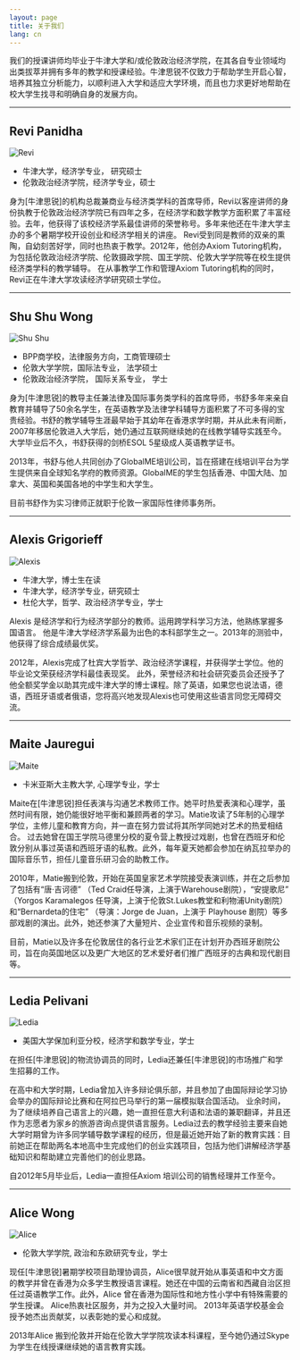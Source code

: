 ```yaml
---
layout: page
title: 关于我们
lang: cn
---
```


我们的授课讲师均毕业于牛津大学和/或伦敦政治经济学院，在其各自专业领域均出类拔萃并拥有多年的教学和授课经验。牛津思锐不仅致力于帮助学生开启心智，培养其独立分析能力，以顺利进入大学和适应大学环境，而且也力求更好地帮助在校大学生找寻和明确自身的发展方向。

---
## Revi Panidha

![Revi](https://dl.dropboxusercontent.com/u/516841/GlobalME/revi.jpg)

- 牛津大学，经济学专业， 研究硕士
- 伦敦政治经济学院，经济学专业，硕士

身为[牛津思锐]的机构总裁兼商业与经济类学科的首席导师，Revi以客座讲师的身份执教于伦敦政治经济学院已有四年之多，在经济学和数学教学方面积累了丰富经验。去年，他获得了该校经济学系最佳讲师的荣誉称号。多年来他还在牛津大学主办的多个暑期学校开设创业和经济学相关的讲座。
Revi受到同是教师的双亲的熏陶，自幼刻苦好学，同时也热衷于教学。2012年，他创办Axiom Tutoring机构，为包括伦敦政治经济学院、伦敦摄政学院、国王学院、伦敦大学学院等在校生提供经济类学科的教学辅导。
在从事教学工作和管理Axiom Tutoring机构的同时，Revi正在牛津大学攻读经济学研究硕士学位。

---
## Shu Shu Wong

![Shu Shu](https://dl.dropboxusercontent.com/u/516841/GlobalME/shu.jpg)

- BPP商学校，法律服务方向，工商管理硕士
- 伦敦大学学院，国际法专业， 法学硕士
- 伦敦政治经济学院， 国际关系专业， 学士

身为[牛津思锐]的教导主任兼法律及国际事务类学科的首席导师，书舒多年来亲自教育并辅导了50余名学生，在英语教学及法律学科辅导方面积累了不可多得的宝贵经验。书舒的教学辅导生涯最早始于其幼年在香港求学时期，并从此未有间断，2007年移居伦敦进入大学后，她仍通过互联网继续她的在线教学辅导实践至今。大学毕业后不久，书舒获得的剑桥ESOL 5星级成人英语教学证书。

2013年，书舒与他人共同创办了GlobalME培训公司，旨在搭建在线培训平台为学生提供来自全球知名学府的教师资源。GlobalME的学生包括香港、中国大陆、加拿大、英国和美国各地的中学生和大学生。

目前书舒作为实习律师正就职于伦敦一家国际性律师事务所。  

---
## Alexis Grigorieff

![Alexis](https://dl.dropboxusercontent.com/u/516841/GlobalME/alexis.jpg)

- 牛津大学，博士生在读
- 牛津大学，经济学专业，研究硕士
- 杜伦大学，哲学、政治经济学专业，学士

Alexis 是经济学和行为经济学部分的教师。运用跨学科学习方法，他熟练掌握多国语言。 他是牛津大学经济学系最为出色的本科部学生之一。2013年的测验中，他获得了综合成绩最优奖。

2012年，Alexis完成了杜宾大学哲学、政治经济学课程，并获得学士学位。他的毕业论文荣获经济学科最佳表现奖。 此外，荣誉经济和社会研究委员会还授予了他全额奖学金以助其完成牛津大学的博士课程。除了英语，如果您也说法语，德语，西班牙语或者俄语，您将高兴地发现Alexis也可使用这些语言同您无障碍交流。 
 
 ---
## Maite Jauregui

![Maite](https://dl.dropboxusercontent.com/u/516841/GlobalME/maite.jpg)

- 卡米亚斯大主教大学, 心理学专业，学士

Maite在[牛津思锐]担任表演与沟通艺术教师工作。她平时热爱表演和心理学，虽然时间有限，她仍能很好地平衡和兼顾两者的学习。Matie攻读了5年制的心理学学位，主修儿童和教育方向，并一直在努力尝试将其所学同她对艺术的热爱相结合。 过去她曾在国王学院马德里分校的夏令营上教授过戏剧，也曾在西班牙和伦敦分别从事过英语和西班牙语的私教。此外，每年夏天她都会参加在纳瓦拉举办的国际音乐节，担任儿童音乐研习会的助教工作。

2010年，Matie搬到伦敦，开始在英国皇家艺术学院接受表演训练，并在之后参加了包括有“唐·吉诃德” （Ted Craid任导演，上演于Warehouse剧院），“安提歌尼” （Yorgos Karamalegos 任导演，上演于伦敦St.Lukes教堂和利物浦Unity剧院）和“Bernardeta的住宅” （导演：Jorge de Juan，上演于 Playhouse 剧院）等多部戏剧的演出。此外，她还参演了大量短片、企业宣传和音乐视频的录制。

目前，Matie以及许多在伦敦居住的各行业艺术家们正在计划开办西班牙剧院公司，旨在向英国地区以及更广大地区的艺术爱好者们推广西班牙的古典和现代剧目等。 

---
## Ledia Pelivani 

![Ledia](https://dl.dropboxusercontent.com/u/516841/GlobalME/ledia.jpg)

- 美国大学保加利亚分校，经济学和数学专业，学士

在担任[牛津思锐]的物流协调员的同时，Ledia还兼任[牛津思锐]的市场推广和学生招募的工作。

在高中和大学时期，Ledia曾加入许多辩论俱乐部，并且参加了由国际辩论学习协会举办的国际辩论比赛和在阿拉巴马举行的第一届模拟联合国活动。 业余时间，为了继续培养自己语言上的兴趣，她一直担任意大利语和法语的兼职翻译，并且还作为志愿者为家乡的旅游咨询点提供语言服务。Ledia过去的教学经验主要来自她大学时期曾为许多同学辅导数学课程的经历，但是最近她开始了新的教育实践：目前她正在帮助两名本地高中生完成他们的创业实践项目，包括为他们讲解经济学基础知识和帮助建立完善他们的创业思路。

自2012年5月毕业后，Ledia一直担任Axiom 培训公司的销售经理并工作至今。

---
## Alice Wong

![Alice](https://dl.dropboxusercontent.com/u/516841/GlobalME/alice2.jpg)

- 伦敦大学学院, 政治和东欧研究专业，学士

现任[牛津思锐]暑期学校项目助理协调员，Alice很早就开始从事英语和中文方面的教学并曾在香港为众多学生教授语言课程。她还在中国的云南省和西藏自治区担任过英语教学工作。此外，Alice 曾在香港为国际性和地方性小学中有特殊需要的学生授课。 Alice热衷社区服务，并为之投入大量时间。 2013年英语学校基金会授予她杰出贡献奖，以表彰她的爱心和成就。

2013年Alice 搬到伦敦并开始在伦敦大学学院攻读本科课程，至今她仍通过Skype为学生在线授课继续她的语言教育实践。


